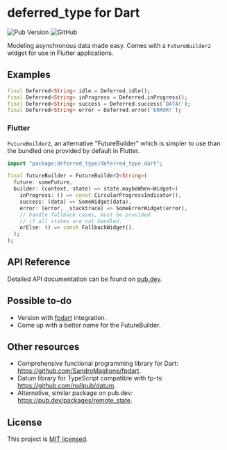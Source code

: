 # deferred_type for Dart

![Pub Version](https://img.shields.io/pub/v/deferred_type?label=dart%20package&logo=dart&style=for-the-badge)
![GitHub](https://img.shields.io/github/license/arafatamim/deferred_type?logo=git&style=for-the-badge)

Modeling asynchronous data made easy. Comes with a `FutureBuilder2` widget for use in Flutter applications.

## Examples

```dart
final Deferred<String> idle = Deferred.idle();
final Deferred<String> inProgress = Deferred.inProgress();
final Deferred<String> success = Deferred.success('DATA!');
final Deferred<String> error = Deferred.error('ERROR!');
```

### Flutter

`FutureBuilder2`, an alternative "FutureBuilder" which is simpler to use than the bundled one provided by default in Flutter.

```dart
import "package:deferred_type/deferred_type.dart";

final futureBuilder = FutureBuilder2<String>(
  future: someFuture,
  builder: (context, state) => state.maybeWhen<Widget>(
    inProgress: () => const CircularProgressIndicator(),
    success: (data) => SomeWidget(data),
    error: (error, _stacktrace) => SomeErrorWidget(error),
    // handle fallback cases, must be provided
    // if all states are not handled.
    orElse: () => const FallbackWidget(),
  );
);
```

## API Reference

Detailed API documentation can be found on [pub.dev](https://pub.dev/documentation/deferred_type/latest/deferred_type/deferred_type-library.html).

## Possible to-do

- Version with [fpdart](https://github.com/SandroMaglione/fpdart) integration.
- Come up with a better name for the FutureBuilder.

## Other resources

- Comprehensive functional programming library for Dart: https://github.com/SandroMaglione/fpdart.
- Datum library for TypeScript compatible with fp-ts: https://github.com/nullpub/datum.
- Alternative, similar package on pub.dev: https://pub.dev/packages/remote_state.

## License
This project is [MIT licensed](https://github.com/arafatamim/deferred_type/blob/main/LICENSE).

